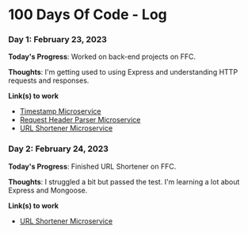 # 100 Days Of Code - Log

### Day 1: February 23, 2023

**Today's Progress**: Worked on back-end projects on FFC.

**Thoughts**: I'm getting used to using Express and understanding HTTP requests and responses.

**Link(s) to work**

- [Timestamp Microservice](https://replit.com/@shellonix/boilerplate-project-timestamp)
- [Request Header Parser Microservice](https://replit.com/@shellonix/boilerplate-project-headerparser)
- [URL Shortener Microservice](https://replit.com/@shellonix/boilerplate-project-urlshortener)

### Day 2: February 24, 2023

**Today's Progress**: Finished URL Shortener on FFC.

**Thoughts**: I struggled a bit but passed the test. I'm learning a lot about Express and Mongoose.

**Link(s) to work**

- [URL Shortener Microservice](https://replit.com/@shellonix/boilerplate-project-urlshortener)
